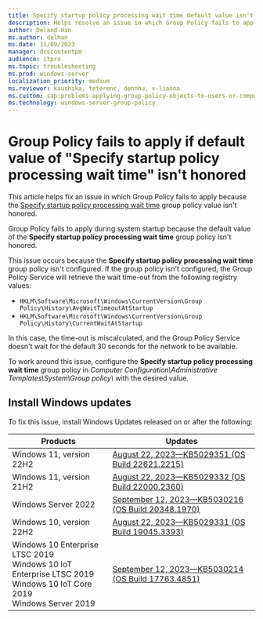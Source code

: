 ```yaml
---
title: Specify startup policy processing wait time default value isn't honored
description: Helps resolve an issue in which Group Policy fails to apply because the Specify startup policy processing wait time value isn't honored.
author: Deland-Han
ms.author: delhan
ms.date: 11/09/2023
manager: dcscontentpm
audience: itpro
ms.topic: troubleshooting
ms.prod: windows-server
localization_priority: medium
ms.reviewer: kaushika, teterenc, dennhu, v-lianna
ms.custom: sap:problems-applying-group-policy-objects-to-users-or-computers, csstroubleshoot, ikb2lmc
ms.technology: windows-server-group-policy
---
```

# Group Policy fails to apply if default value of "Specify startup policy processing wait time" isn't honored

This article helps fix an issue in which Group Policy fails to apply because the [Specify startup policy processing wait time](https://gpsearch.azurewebsites.net/Default.aspx?PolicyID=319) group policy value isn't honored.

Group Policy fails to apply during system startup because the default value of the **Specify startup policy processing wait time** group policy isn't honored. 

This issue occurs because the **Specify startup policy processing wait time** group policy isn't configured. If the group policy isn't configured, the Group Policy Service will retrieve the wait time-out from the following registry values:

- `HKLM\Software\Microsoft\Windows\CurrentVersion\Group Policy\History\AvgWaitTimeoutAtStartup`
- `HKLM\Software\Microsoft\Windows\CurrentVersion\Group Policy\History\CurrentWaitAtStartup`

In this case, the time-out is miscalculated, and the Group Policy Service doesn't wait for the default 30 seconds for the network to be available.

To work around this issue, configure the **Specify startup policy processing wait time** group policy in *Computer Configuration\\Administrative Templates\\System\\Group policy\\* with the desired value.

## Install Windows updates

To fix this issue, install Windows Updates released on or after the following:

|Products  |Updates  |
|---------|---------|
|Windows 11, version 22H2     |[August 22, 2023—KB5029351 (OS Build 22621.2215)](https://support.microsoft.com/topic/august-22-2023-kb5029351-os-build-22621-2215-preview-9af25662-083a-43f5-b3a7-975fe25cc692)         |
|Windows 11, version 21H2     |[August 22, 2023—KB5029332 (OS Build 22000.2360)](https://support.microsoft.com/topic/august-22-2023-kb5029332-os-build-22000-2360-preview-8f8aec64-77b4-4225-9a0f-f0153204ae28)         |
|Windows Server 2022     |[September 12, 2023—KB5030216 (OS Build 20348.1970)](https://support.microsoft.com/topic/september-12-2023-kb5030216-os-build-20348-1970-34d4aff3-fd05-4270-b288-4ab6379c7f81)         |
|Windows 10, version 22H2     |[August 22, 2023—KB5029331 (OS Build 19045.3393)](https://support.microsoft.com/topic/august-22-2023-kb5029331-os-build-19045-3393-preview-9f6c1dbd-0ee6-469b-af24-f9d0bf35ca18)         |
|Windows 10 Enterprise LTSC 2019<br>Windows 10 IoT Enterprise LTSC 2019<br>Windows 10 IoT Core 2019<br>Windows Server 2019|[September 12, 2023—KB5030214 (OS Build 17763.4851)](https://support.microsoft.com/topic/september-12-2023-kb5030214-os-build-17763-4851-e6ae7551-49f4-428e-b2d4-caa73078fb06)         |
